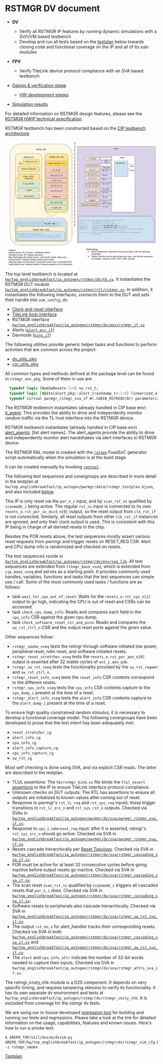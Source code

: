 # RSTMGR DV document

* **DV**
  * Verify all RSTMGR IP features by running dynamic simulations with a SV/UVM based testbench
  * Develop and run all tests based on the [testplan](#testplan) below towards closing code and functional coverage on the IP and all of its sub-modules
* **FPV**
  * Verify TileLink device protocol compliance with an SVA based testbench

* [Design & verification stage](../../../../README.md)
  * [HW development stages](../../../../../doc/project_governance/development_stages.md)
* [Simulation results](https://reports.opentitan.org/hw/top_englishbreakfast/ip_autogen/rstmgr/dv/latest/report.html)

For detailed information on RSTMGR design features, please see the [RSTMGR HWIP technical specification](../README.md).

RSTMGR testbench has been constructed based on the [CIP testbench architecture](../../../../dv/sv/cip_lib/README.md).

![Block diagram](./doc/tb.svg)

The top level testbench is located at [`hw/top_englishbreakfast/ip_autogen/rstmgr/dv/tb.sv`](https://github.com/lowRISC/opentitan/blob/master/hw/top_englishbreakfast/ip_autogen/rstmgr/dv/tb.sv).
It instantiates the RSTMGR DUT module [`hw/top_englishbreakfast/ip_autogen/rstmgr/rtl/rstmgr.sv`](https://github.com/lowRISC/opentitan/blob/master/hw/top_englishbreakfast/ip_autogen/rstmgr/rtl/rstmgr.sv).
In addition, it instantiates the following interfaces, connects them to the DUT and sets their handle into `uvm_config_db`:
* [Clock and reset interface](../../../../dv/sv/common_ifs/README.md)
* [TileLink host interface](../../../../dv/sv/tl_agent/README.md)
* RSTMGR interface [`hw/top_englishbreakfast/ip_autogen/rstmgr/dv/env/rstmgr_if.sv`](https://github.com/lowRISC/opentitan/blob/master/hw/top_englishbreakfast/ip_autogen/rstmgr/dv/env/rstmgr_if.sv)
* Alerts ([`alert_esc_if`](../../../../dv/sv/alert_esc_agent/README.md))
* Devmode ([`pins_if`](../../../../dv/sv/common_ifs/README.md))

The following utilities provide generic helper tasks and functions to perform activities that are common across the project:
* [dv_utils_pkg](../../../../dv/sv/dv_utils/README.md)
* [csr_utils_pkg](../../../../dv/sv/csr_utils/README.md)

All common types and methods defined at the package level can be found in
`rstmgr_env_pkg`. Some of them in use are:
```systemverilog
  typedef logic [NumSwResets-1:0] sw_rst_t;
  typedef logic [$bits(alert_pkg::alert_crashdump_t)-1:0] linearized_alert_dump_t;
  typedef virtual pwrmgr_rstmgr_sva_if #(.CHECK_RSTREQS(0)) parameterized_pwrmgr_rstmgr_sva_vif;
```
The RSTMGR testbench instantiates (already handled in CIP base env) [tl_agent](../../../../dv/sv/tl_agent/README.md).
This provides the ability to drive and independently monitor random traffic via the TL host interface into the RSTMGR device.

RSTMGR testbench instantiates (already handled in CIP base env) [alert_agents](../../../../dv/sv/alert_esc_agent/README.md):
[list alert names].
The alert_agents provide the ability to drive and independently monitor alert handshakes via alert interfaces in RSTMGR device.

The RSTMGR RAL model is created with the [`ralgen`](../../../../dv/tools/ralgen/README.md) FuseSoC generator script automatically when the simulation is at the build stage.

It can be created manually by invoking [`regtool`](../../../../../util/reggen/doc/setup_and_use.md).

The following test sequences and covergroups are described in more detail in the testplan at `hw/top_englishbreakfast/ip_autogen/pwrmgr/data/rstmgr_testplan.hjson`, and also included [below](#testplan).

This IP is only reset via the `por_n_i` input, and by `scan_rst_ni` qualified by `scanmode_i` being active.
The regular `rst_ni` input is connected to its own `resets_o.rst_por_io_div4_n[0]` output, so the reset output from `clk_rst_if` is not connected.
Similarly, all reset outputs from other `clk_rst_if` instances are ignored, and only their clock output is used.
This is consistent with this IP being in charge of all derived resets in the chip.

Besides the POR resets above, the test sequences mostly assert various reset requests from pwrmgr and trigger resets vir RESET_REQ CSR.
Alert and CPU dump info is randomized and checked on resets.

The test sequences reside in [`hw/top_englishbreakfast/ip_autogen/rstmgr/dv/env/seq_lib`](https://github.com/lowRISC/opentitan/blob/master/hw/top_englishbreakfast/ip_autogen/rstmgr/dv/env/seq_lib).
All test sequences are extended from `rstmgr_base_vseq`, which is extended from `cip_base_vseq` and serves as a starting point.
It provides commonly used handles, variables, functions and tasks that the test sequences can simple use / call.
Some of the most commonly used tasks / functions are as follows:
* task `wait_for_cpu_out_of_reset`:
  Waits for the `resets_o.rst_sys_n[1]` output to go high, indicating the CPU is out of reset and CSRs can be accessed.
* task `check_cpu_dump_info`:
  Reads and compares each field in the `cpu_info` CSR against the given cpu dump.
* task `check_software_reset_csr_and_pins`:
  Reads and compares the `sw_rst_ctrl_n` CSR and the output reset ports against the given value.

Other sequences follow:
* `rstmgr_smoke_vseq` tests the rstmgr through software initiated low power, peripheral reset, ndm reset, and software initiated resets.
* `rstmgr_reset_stretcher_vseq` tests the `resets_o.rst_por_aon_n[0]` output is asserted after 32 stable cycles of `ast_i.aon_pok`.
* `rstmgr_sw_rst_vseq` tests the functionality provided by the `sw_rst_regwen` and `sw_rst_ctrl_n`.
* `rstmgr_reset_info_vseq` tests the `reset_info` CSR contents correspond to the different resets.
* `rstmgr_cpu_info_vseq` tests the `cpu_info` CSR contents capture to the `cpu_dump_i` present at the time of a reset.
* `rstmgr_alert_info_vseq` tests the `alert_info` CSR contents capture to the `alert_dump_i` present at the time of a reset.

To ensure high quality constrained random stimulus, it is necessary to develop a functional coverage model.
The following covergroups have been developed to prove that the test intent has been adequately met:
* `reset_stretcher_cg`
* `alert_info_cg`
* `cpu_info_cg`
* `alert_info_capture_cg`
* `cpu_info_capture_cg`
* `sw_rst_cg`

Most self checking is done using SVA, and via explicit CSR reads.
The latter are described in the testplan.

* TLUL assertions: The `tb/rstmgr_bind.sv` file binds the `tlul_assert` [assertions](../../../../ip/tlul/doc/TlulProtocolChecker.md) to the IP to ensure TileLink interface protocol compliance.
* Unknown checks on DUT outputs: The RTL has assertions to ensure all outputs are initialized to known values after coming out of reset.
* Response to pwrmgr's `rst_lc_req` and `rst_sys_req` inputs: these trigger transitions in `rst_lc_src_n` and `rst_sys_rst_n` outputs.
  Checked via SVAs in [`hw/top_englishbreakfast/ip_autogen/pwrmgr/dv/sva/pwrmgr_rstmgr_sva_if.sv`](https://github.com/lowRISC/opentitan/blob/master/hw/top_englishbreakfast/ip_autogen/pwrmgr/dv/sva/pwrmgr_rstmgr_sva_if.sv).
* Response to `cpu_i.ndmreset_req` input: after it is asserted, rstmgr's `rst_sys_src_n` should go active.
  Checked via SVA in [`hw/top_englishbreakfast/ip_autogen/pwrmgr/dv/sva/pwrmgr_rstmgr_sva_if.sv`](https://github.com/lowRISC/opentitan/blob/master/hw/top_englishbreakfast/ip_autogen/pwrmgr/dv/sva/pwrmgr_rstmgr_sva_if.sv).
* Resets cascade hierarchically per [Reset Topology](../doc/theory_of_operation.md#reset-topology).
  Checked via SVA in [`hw/top_englishbreakfast/ip_autogen/rstmgr/dv/sva/rstmgr_cascading_sva_if.sv`](https://github.com/lowRISC/opentitan/blob/master/hw/top_englishbreakfast/ip_autogen/rstmgr/dv/sva/rstmgr_cascading_sva_if.sv).
* POR must be active for at least 32 consecutive cycles before going inactive before output resets go inactive.
  Checked via SVA in [`hw/top_englishbreakfast/ip_autogen/rstmgr/dv/sva/rstmgr_cascading_sva_if.sv`](https://github.com/lowRISC/opentitan/blob/master/hw/top_englishbreakfast/ip_autogen/rstmgr/dv/sva/rstmgr_cascading_sva_if.sv).
* The scan reset `scan_rst_ni` qualified by `scanmode_i` triggers all cascaded resets that `por_n_i` does.
  Checked via SVA in [`hw/top_englishbreakfast/ip_autogen/rstmgr/dv/sva/rstmgr_cascading_sva_if.sv`](https://github.com/lowRISC/opentitan/blob/master/hw/top_englishbreakfast/ip_autogen/rstmgr/dv/sva/rstmgr_cascading_sva_if.sv).
* Software resets to peripherals also cascade hierarchically.
  Checked via SVA in [`hw/top_englishbreakfast/ip_autogen/rstmgr/dv/sva/rstmgr_sw_rst_sva_if.sv`](https://github.com/lowRISC/opentitan/blob/master/hw/top_englishbreakfast/ip_autogen/rstmgr/dv/sva/rstmgr_sw_rst_sva_if.sv).
* The output `rst_en_o` for alert_handler tracks their corresponding resets.
  Checked via SVA in both [`hw/top_englishbreakfast/ip_autogen/rstmgr/dv/sva/rstmgr_cascading_sva_if.sv`](https://github.com/lowRISC/opentitan/blob/master/hw/top_englishbreakfast/ip_autogen/rstmgr/dv/sva/rstmgr_cascading_sva_if.sv) and [`hw/top_englishbreakfast/ip_autogen/rstmgr/dv/sva/rstmgr_sw_rst_sva_if.sv`](https://github.com/lowRISC/opentitan/blob/master/hw/top_englishbreakfast/ip_autogen/rstmgr/dv/sva/rstmgr_sw_rst_sva_if.sv).
* The `alert` and `cpu_info_attr` indicate the number of 32-bit words needed to capture their inputs.
  Checked via SVA in `hw/top_englishbreakfast/ip_autogen/rstmgr/dv/sva/rstmgr_attrs_sva_if.sv`.

The rstmgr_cnsty_chk module is a D2S component.
It depends on very specific timing, and requires tampering stimulus to verify its functionality.
It has its own separate dv environment and tests at `hw/top_englishbreakfast/ip_autogen/rstmgr/dv/rstmgr_cnsty_chk`.
It is excluded from coverage for the rstmgr dv tests.

We are using our in-house developed [regression tool](../../../../../util/dvsim/README.md) for building and running our tests and regressions.
Please take a look at the link for detailed information on the usage, capabilities, features and known issues.
Here's how to run a smoke test:
```console
$ $REPO_TOP/util/dvsim/dvsim.py $REPO_TOP/hw/top_englishbreakfast/ip_autogen/rstmgr/dv/rstmgr_sim_cfg.hjson -i rstmgr_smoke
```

[Testplan](../data/rstmgr_testplan.hjson)
